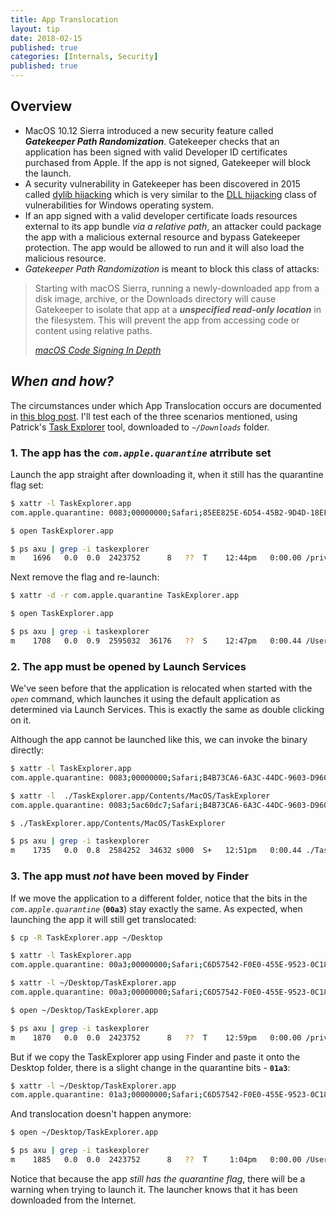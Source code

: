 ```yaml
---
title: App Translocation
layout: tip
date: 2018-02-15
published: true
categories: [Internals, Security]
published: true
---
```


## Overview

* MacOS 10.12 Sierra introduced a new security feature called **_Gatekeeper Path Randomization_**. Gatekeeper checks that an application has been signed with valid Developer ID certificates purchased from Apple. If the app is not signed, Gatekeeper will block the launch.
* A security vulnerability in Gatekeeper has been discovered in 2015 called [dylib hijacking](https://www.virusbulletin.com/virusbulletin/2015/03/dylib-hijacking-os-x) which is very similar to the [DLL hijacking](http://resources.infosecinstitute.com/dll-hijacking-attacks-revisited/#gref) class of vulnerabilities for Windows operating system. 
* If an app signed with a valid developer certificate loads resources external to its app bundle _via a relative path_, an attacker could package the app with a malicious external resource and bypass Gatekeeper protection. The app would be allowed to run and it will also load the malicious resource.
* *Gatekeeper Path Randomization* is meant to block this class of attacks:
<blockquote>
<p>Starting with macOS Sierra, running a newly-downloaded app from a disk image, archive, or the Downloads directory will cause Gatekeeper to isolate that app at a <i><b>unspecified read-only location</b></i> in the filesystem. This will prevent the app from accessing code or content using relative paths.
</p>
<cite><a target="_blank" href="https://developer.apple.com/library/content/technotes/tn2206/_index.html">macOS Code Signing In Depth</a></cite>
</blockquote>
  
## *When and how?*

The circumstances under which App Translocation occurs are documented in [this blog post](https://lapcatsoftware.com/articles/app-translocation.html). I'll test each of the three scenarios mentioned, using Patrick's [Task Explorer](https://objective-see.com/products/taskexplorer.html) tool, downloaded to _```~/Downloads```_ folder.

### 1. The app has the _```com.apple.quarantine```_ atrribute set

Launch the app straight after downloading it, when it still has the quarantine flag set:

```bash
$ xattr -l TaskExplorer.app
com.apple.quarantine: 0083;00000000;Safari;85EE825E-6D54-45B2-9D4D-18EF536FE29F

$ open TaskExplorer.app

$ ps axu | grep -i taskexplorer
m    1696   0.0  0.0  2423752      8   ??  T    12:44pm   0:00.00 /private/var/folders/p0/[..]/T/AppTranslocation/[..]/d/TaskExplorer.app/Contents/MacOS/TaskExplorer -psn_0_438379
```

Next remove the flag and re-launch:

```bash
$ xattr -d -r com.apple.quarantine TaskExplorer.app

$ open TaskExplorer.app

$ ps axu | grep -i taskexplorer
m    1708   0.0  0.9  2595032  36176   ??  S    12:47pm   0:00.44 /Users/m/Downloads/TaskExplorer.app/Contents/MacOS/TaskExplorer
```

### 2. The app must be opened by Launch Services

We've seen before that the application is relocated when started with the _```open```_ command, which launches it using the default application as determined via Launch Services. This is exactly the same as double clicking on it.

Although the app cannot be launched like this, we can invoke the binary directly:

```bash
$ xattr -l TaskExplorer.app
com.apple.quarantine: 0083;00000000;Safari;B4B73CA6-6A3C-44DC-9603-D960BC5876D0

$ xattr -l  ./TaskExplorer.app/Contents/MacOS/TaskExplorer
com.apple.quarantine: 0083;5ac60dc7;Safari;B4B73CA6-6A3C-44DC-9603-D960BC5876D0

$ ./TaskExplorer.app/Contents/MacOS/TaskExplorer

$ ps axu | grep -i taskexplorer
m    1735   0.0  0.8  2584252  34632 s000  S+   12:51pm   0:00.44 ./TaskExplorer.app/Contents/MacOS/TaskExplorer
```

### 3. The app must *not* have been moved by Finder

If we move the application to a different folder, notice that the bits in the _```com.apple.quarantine```_ (**```00a3```**) stay exactly the same. As expected, when launching the app it will still get translocated:

```bash
$ cp -R TaskExplorer.app ~/Desktop

$ xattr -l TaskExplorer.app
com.apple.quarantine: 00a3;00000000;Safari;C6D57542-F0E0-455E-9523-0C183E54EA8E

$ xattr -l ~/Desktop/TaskExplorer.app
com.apple.quarantine: 00a3;00000000;Safari;C6D57542-F0E0-455E-9523-0C183E54EA8E

$ open ~/Desktop/TaskExplorer.app

$ ps axu | grep -i taskexplorer
m    1870   0.0  0.0  2423752      8   ??  T    12:59pm   0:00.00 /private/var/folders/p0/[..]/T/AppTranslocation/[..]/d/TaskExplorer.app/Contents/MacOS/TaskExplorer -psn_0_528513
```

But if we copy the TaskExplorer app using Finder and paste it onto the Desktop folder, there is a slight change in the quarantine bits - **```01a3```**:

```bash
$ xattr -l ~/Desktop/TaskExplorer.app
com.apple.quarantine: 01a3;00000000;Safari;C6D57542-F0E0-455E-9523-0C183E54EA8E
```

And translocation doesn't happen anymore:

```bash
$ open ~/Desktop/TaskExplorer.app

$ ps axu | grep -i taskexplorer
m    1885   0.0  0.0  2423752      8   ??  T     1:04pm   0:00.00 /Users/m/Desktop/TaskExplorer.app/Contents/MacOS/TaskExplorer -psn_0_536707
```

<div class="box-note">
Notice that because the app <i>still has the quarantine flag</i>, there will be a warning when trying to launch it. The launcher knows that it has been downloaded from the Internet.
</div>
